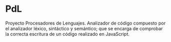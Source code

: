 # PdL
Proyecto Procesadores de Lenguajes.
Analizador de código compuesto por el analizador léxico, sintáctico y semántico; que se encarga de comprobar la correcta escritura de un código realizado en JavaScript.

